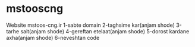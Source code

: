 mstooscng
=========

Website mstoos-cng.ir
1-sabte domain
2-taghsime kar(anjam shode)
3-tarhe sait(anjam shode)
4-gereftan etelaat(anjam shode)
5-dorost kardane axha(anjam shode)
6-neveshtan code